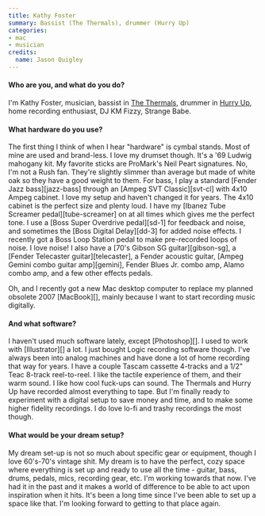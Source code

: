 ```yaml
---
title: Kathy Foster
summary: Bassist (The Thermals), drummer (Hurry Up)
categories:
- mac
- musician
credits:
  name: Jason Quigley
---
```


#### Who are you, and what do you do?

I'm Kathy Foster, musician, bassist in [The Thermals](http://www.thethermals.com/ "An indie band from Portland."), drummer in [Hurry Up](https://hurryup.cashmusic.org/ "A punk band from Portland."), home recording enthusiast, DJ KM Fizzy, Strange Babe. 

#### What hardware do you use?

The first thing I think of when I hear "hardware" is cymbal stands. Most of mine are used and brand-less. I love my drumset though. It's a '69 Ludwig mahogany kit. My favorite sticks are ProMark's Neil Peart signatures. No, I'm not a Rush fan. They're slightly slimmer than average but made of white oak so they have a good weight to them. For bass, I play a standard [Fender Jazz bass][jazz-bass] through an [Ampeg SVT Classic][svt-cl] with 4x10 Ampeg cabinet. I love my setup and haven't changed it for years. The 4x10 cabinet is the perfect size and plenty loud. I have my [Ibanez Tube Screamer pedal][tube-screamer] on at all times which gives me the perfect tone. I use a [Boss Super Overdrive pedal][sd-1] for feedback and noise, and sometimes the [Boss Digital Delay][dd-3] for added noise effects. I recently got a Boss Loop Station pedal to make pre-recorded loops of noise. I love noise! I also have a [70's Gibson SG guitar][gibson-sg], a [Fender Telecaster guitar][telecaster], a Fender acoustic guitar, [Ampeg Gemini combo guitar amp][gemini], Fender Blues Jr. combo amp, Alamo combo amp, and a few other effects pedals.

Oh, and I recently got a new Mac desktop computer to replace my planned obsolete 2007 [MacBook][], mainly because I want to start recording music digitally. 

#### And what software?

I haven't used much software lately, except [Photoshop][]. I used to work with [Illustrator][] a lot. I just bought Logic recording software though. I've always been into analog machines and have done a lot of home recording that way for years. I have a couple Tascam cassette 4-tracks and a 1/2" Teac 8-track reel-to-reel. I like the tactile experience of them, and their warm sound. I like how cool fuck-ups can sound. The Thermals and Hurry Up have recorded almost everything to tape. But I'm finally ready to experiment with a digital setup to save money and time, and to make some higher fidelity recordings. I do love lo-fi and trashy recordings the most though.

#### What would be your dream setup?

My dream set-up is not so much about specific gear or equipment, though I love 60's-70's vintage shit. My dream is to have the perfect, cozy space where everything is set up and ready to use all the time - guitar, bass, drums, pedals, mics, recording gear, etc. I'm working towards that now. I've had it in the past and it makes a world of difference to be able to act upon inspiration when it hits. It's been a long time since I've been able to set up a space like that. I'm looking forward to getting to that place again.